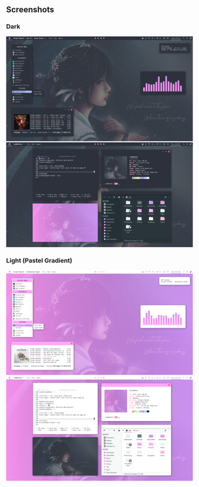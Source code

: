 ## Screenshots
### Dark
![Desktop](Dark-Desktop.png)
![Apps](Dark-Apps.png)

### Light (Pastel Gradient)
![Desktop](Light-Desktop.png)
![Apps](Light-Apps.png)
